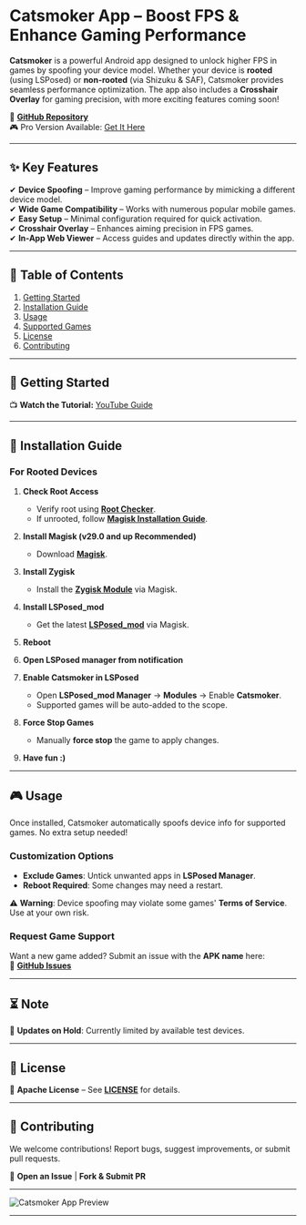 # **Catsmoker App** – Boost FPS & Enhance Gaming Performance  

**Catsmoker** is a powerful Android app designed to unlock higher FPS in games by spoofing your device model. Whether your device is **rooted** (using LSPosed) or **non-rooted** (via Shizuku & SAF), Catsmoker provides seamless performance optimization. The app also includes a **Crosshair Overlay** for gaming precision, with more exciting features coming soon!  

🔗 **[GitHub Repository](https://github.com/Xposed-Modules-Repo/com.app.catsmoker)**  
🎮 Pro Version Available: [Get It Here](https://catsmoker.vercel.app/store)

---

## **✨ Key Features**  
✔ **Device Spoofing** – Improve gaming performance by mimicking a different device model.  
✔ **Wide Game Compatibility** – Works with numerous popular mobile games.  
✔ **Easy Setup** – Minimal configuration required for quick activation.  
✔ **Crosshair Overlay** – Enhances aiming precision in FPS games.  
✔ **In-App Web Viewer** – Access guides and updates directly within the app.  

---

## **📖 Table of Contents**  
1. [Getting Started](#getting-started)  
2. [Installation Guide](#installation-guide)  
3. [Usage](#usage)  
4. [Supported Games](#supported-games)  
5. [License](#license)  
6. [Contributing](#contributing)  

---

## **🚀 Getting Started**  
📺 **Watch the Tutorial:** [YouTube Guide](https://youtu.be/Ie0vEiQaQek)  

---

## **📲 Installation Guide**  

### **For Rooted Devices**  
1. **Check Root Access**  
   - Verify root using **[Root Checker](https://play.google.com/store/apps/details?id=com.joeykrim.rootcheck&hl=en)**.  
   - If unrooted, follow **[Magisk Installation Guide](https://topjohnwu.github.io/Magisk/)**.  

2. **Install Magisk (v29.0 and up Recommended)**  
   - Download **[Magisk](https://github.com/topjohnwu/Magisk/releases)**.  

3. **Install Zygisk**  
   - Install the **[Zygisk Module](https://github.com/Dr-TSNG/ZygiskNext)** via Magisk.  

4. **Install LSPosed_mod**  
   - Get the latest **[LSPosed_mod](https://github.com/mywalkb/LSPosed_mod/releases)** via Magisk.  

5. **Reboot**

6. **Open LSPosed manager from notification**

7. **Enable Catsmoker in LSPosed**  
   - Open **LSPosed_mod Manager** → **Modules** → Enable **Catsmoker**.  
   - Supported games will be auto-added to the scope.  

8. **Force Stop Games**  
   - Manually **force stop** the game to apply changes.  

9. **Have fun :)**
---

## **🎮 Usage**  
Once installed, Catsmoker automatically spoofs device info for supported games. No extra setup needed!  

### **Customization Options**  
- **Exclude Games**: Untick unwanted apps in **LSPosed Manager**.  
- **Reboot Required**: Some changes may need a restart.  

⚠ **Warning**: Device spoofing may violate some games' **Terms of Service**. Use at your own risk.  

### **Request Game Support**  
Want a new game added? Submit an issue with the **APK name** here:  
🔗 **[GitHub Issues](https://github.com/catsmoker/com.app.catsmoker/issues)**  

---

## **⏳ Note**  
🔧 **Updates on Hold**: Currently limited by available test devices.  

---

## **📜 License**  
📄 **Apache License** – See **[LICENSE](LICENSE)** for details.  

---

## **🤝 Contributing**  
We welcome contributions! Report bugs, suggest improvements, or submit pull requests.  

📌 **Open an Issue** | **Fork & Submit PR**  

---

![Catsmoker App Preview](https://github.com/user-attachments/assets/5f0812d4-5636-434c-8ec0-1dd7fc427015)  

---

